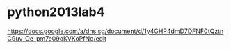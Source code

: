 python2013lab4
==============

https://docs.google.com/a/dhs.sg/document/d/1y4GHP4dmD7DFNF0tQztnC9uv-Oe_pm7e09oKVKoPfNo/edit
